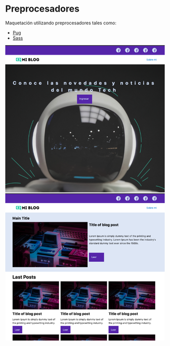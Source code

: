# Preprocesadores

Maquetación utilizando preprocesadores tales como:
* [Pug](https://pugjs.org/api/getting-started.html)
* [Sass](https://sass-lang.com/)


![alt text](images/main.png)
![alt text](images/blog-detail.png)